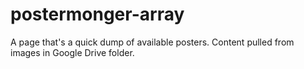 # postermonger-array
A page that's a quick dump of available posters. Content pulled from images in Google Drive folder. 
